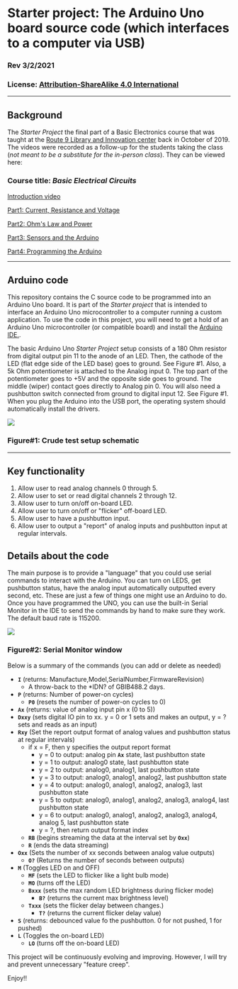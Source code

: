 # Starter project: The Arduino Uno board source code (which interfaces to a computer via USB)
### Rev 3/2/2021
### License: [Attribution-ShareAlike 4.0 International](https://creativecommons.org/licenses/by-sa/4.0)

---
## Background
The _Starter Project_ the final part of a Basic Electronics course that was taught at the [Route 9 Library and Innovation center](https://nccde.org/1389/Route-9-Library-Innovation-Center) back in October of 2019.  The videos were recorded as a follow-up for the students taking the class (*not meant to be a substitute for the in-person class*).  They can be viewed here:

### Course title: _Basic Electrical Circuits_

[Introduction video](https://youtu.be/7xKFPJ8yrWM)

[Part1: Current, Resistance and Voltage](https://youtu.be/wcw07wuuB8o)

[Part2: Ohm's Law and Power](https://youtu.be/5naIT84_2M0)

[Part3: Sensors and the Arduino](https://youtu.be/qC13UVfvqh0)

[Part4: Programming the Arduino](https://youtu.be/MEm4goe0QIw)

---
## Arduino code
This repository contains the C source code to be programmed into an Arduino Uno board.  It is part of the _Starter project_ that is intended to interface an Arduino Uno microcontroller to a computer running a custom application. To use the code in this project, you will need to get a hold of an Arduino Uno microcontroller (or compatible board) and install the [Arduino IDE.](https://www.arduino.cc/en/software).

The basic Arduino Uno _Starter Project_ setup consists of a 180 Ohm resistor from digital output pin 11 to the anode of an LED.  Then, the cathode of the LED (flat edge side of the LED base) goes to ground. See Figure #1.  Also, a 5k Ohm potentiometer is attached to the Analog input 0.  The top part of the potentiometer goes to +5V and the opposite side goes to ground.  The middle (wiper) contact goes directly to Analog pin 0.  You will also need a pushbutton switch connected from ground to digital input 12. See Figure #1. When you plug the Arduino into the USB port, the operating system should automatically install the drivers.

![](/images/ArduinoUnoTestSetup.jpg)
### Figure#1: Crude test setup schematic

---
## Key functionality
1) Allow user to read analog channels 0 through 5.
2) Allow user to set or read digital channels 2 through 12.
3) Allow user to turn on/off on-board LED.
4) Allow user to turn on/off or "flicker" off-board LED.
5) Allow user to have a pushbutton input.
6) Allow user to output a "report" of analog inputs and pushbutton input at regular intervals.
## Details about the code
The main purpose is to provide a "language" that you could use serial commands to interact with the Arduino.  You can turn on LEDS, get pushbutton status, have the analog input automatically outputted every second, etc.  These are just a few of things one might use an Arduino to do. Once you have programmed the UNO, you can use the built-in Serial Monitor in the IDE to send the commands by hand to make sure they work.  The default baud rate is 115200.

![](/images/IDEserialMonitor.png)
### Figure#2: Serial Monitor window

Below is a summary of the commands (you can add or delete as needed)
* __`I`__    (returns: Manufacture,Model,SerialNumber,FirmwareRevision)
    * A throw-back to the *IDN? of GBIB488.2 days.
* __`P`__ (returns: Number of power-on cycles)
    - __`P0`__ (resets the number of power-on cycles to 0)
* __`Ax`__ (returns: value of analog input pin x (0 to 5))
* __`Dxxy`__ (sets digital IO pin to xx. y = 0 or 1 sets and makes an output, y = ? sets and reads as an input)
* __`Rxy`__  (Set the report output format of analog values and pushbutton status at regular intervals)
    * if x = F, then y specifies the output report format
        * y = 0 to output: analog pin __`Ax`__ state, last pushbutton state
        * y = 1 to output: analog0 state, last pushbutton state
        * y = 2 to output: analog0, analog1, last pushbutton state
        * y = 3 to output: analog0, analog1, analog2, last pushbutton state
        * y = 4 to output: analog0, analog1, analog2, analog3, last pushbutton state
        * y = 5 to output: analog0, analog1, analog2, analog3, analog4, last pushbutton state
        * y = 6 to output: analog0, analog1, analog2, analog3, analog4, analog 5, last pushbutton state
        * y = ?, then return output format index
    * __`RB`__ (begins streaming the data at the interval set by __`Oxx`__)
    * __`R`__ (ends the data streaming)
* __`Oxx`__  (Sets the number of xx seconds between analog value outputs)
    * __`O?`__  (Returns the number of seconds between outputs)
* __`M`__ (Toggles LED on and OFF)
    * __`MF`__ (sets the LED to flicker like a light bulb mode)
    * __`MO`__ (turns off the LED)
    * __`Bxxx`__ (sets the max random LED brightness during flicker mode)
        * __`B?`__ (returns the current max brightness level)
    * __`Txxx`__ (sets the flicker delay between changes.)
        * __`T?`__ (returns the current flicker delay value)
* __`S`__ (returns: debounced value fo the pushbutton. 0 for not pushed, 1 for pushed)
* __`L`__ (Toggles the on-board LED)
    * __`LO`__ (turns off the on-board LED)

This project will be continuously evolving and improving.  However, I will try and prevent unnecessary "feature creep".

Enjoy!!


